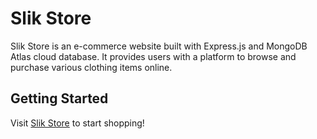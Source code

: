 # Slik Store

Slik Store is an e-commerce website built with Express.js and MongoDB Atlas cloud database. It provides users with a platform to browse and purchase various clothing items online.

## Getting Started

Visit [Slik Store](https://slik-store.onrender.com) to start shopping!
